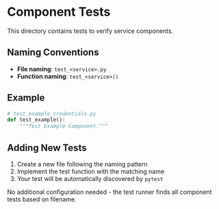 # Component Tests

This directory contains tests to verify service components.

## Naming Conventions

- **File naming**: `test_<service>.py`
- **Function naming**: `test_<service>()`

## Example

```python
# test_example_credentials.py
def test_example():
    """Test Example Component."""
```

## Adding New Tests

1. Create a new file following the naming pattern
2. Implement the test function with the matching name
3. Your test will be automatically discovered by `pytest`

No additional configuration needed - the test runner finds all component tests based on filename.
